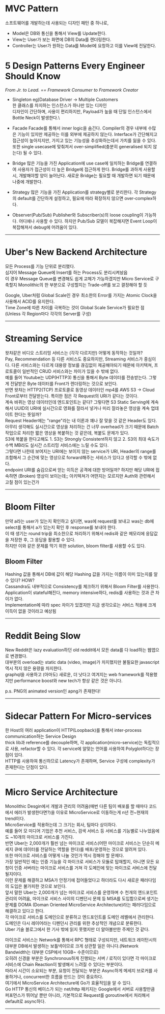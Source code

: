 # MVC Pattern
소프트웨어를 개발하는데 사용되는 디자인 패턴 중 하나로,
* Model은 DB와 통신을 통해서 View를 Update한다.
* View는 User가 보는 화면에 DB의 Data를 렌더링한다.
* Controller는 User가 원하는 Data를 Model에 요청하고 이를 View에 전달한다.

# 5 Design Patterns Every Engineer Should Know
*From Jr. to Lead. == Framework Consumer to Framework Creator*

* Singleton
eg)Database Driver -> Multiple Customers\
한 클래스를 차지하는 인스턴스가 하나만 있는 디자인\
디자인이 간단하며, 사용이 편리하지만, Payload가 높을 때 단일 인스턴스에서 Bottle Neck이 발생한다.\

* Facade
Facade를 통해서 inner logic을 숨긴다. Compiler의 경우 내부에 수많은 기능이 있지만 제공하는 이를 외부에 제공하지 않는다. Interface가 간단해지고 접근성이 높아지지만, 가지고 있는 기능성을 추상화하는데서 가치를 잃을 수 있다. 또한 single usecase에 맞춰져서 over-simplified(충분히 generalised 되지 않는다) 될 수 있다.

* Bridge
많은 기능을 가진 Application에 use case에 일치하는 Bridge를 연결하여 사용자가 접근성이 더 높은 Bridge에 접근하게 한다. Bridge를 과하게 사용할 시, 개발해야할 양이 늘어난다. 새로운 Bridge는 필요할 때 개발하면 되기 때문에 나중에 개발한다.

* Strategy
많은 기능을 가진 Application를 strategy별로 분리한다. 각 Strategy의 default를 간단하게 설정하고, 필요에 따라 확장하지 않으면 over-complex하다.

* Observer(Pub/Sub)
Publisher와 Subscriber(s)의 loose coupling이 가능하다. 어디에나 사용할 수 있다. 하지만 Pub/Sub 모델이 복잡해지면 Event Loop이 복잡해져서 debug에 어려움이 있다.

---

# Uber's New Backend Architecture
모든 Process를 기능 단위로 분리했다.\
심지어 Message Queue에 Insert를 하는 Process도 분리시켜놨음\
이 경우 Message Queue를 변경해도 쉽게 교체가 가능하겠지만 Micro Service로 구축할지 Monolithic의 한 부분으로 구성할지는 Trade-off를 보고 결정해야 할 듯

Google, Uber처럼 Global Scale인 경우 최소한의 Error를 가지는 Atomic Clock을 사용해서 ACID를 유지한다.\
Time Zone에 따른 차이를 극복하는 것이 Global Scale Service가 필요한 점 (Unless 각 Region마다 각각의 Server를 구성)

---

# Streaming Service
왓챠같은 비디오 스트리밍 서비스는 (각각 다르지만) 어떻게 동작하는 것일까?\
Pay, Recommendation 등 다른 서비스도 중요하지만, Streaming 서비스가 중심이다. 다른 서비스와는 다르게 대용량 정보를 끊김없이 제공해야되기 때문에 아키텍쳐, 프로토콜이 일반적인 CRUD 서비스와는 차이가 있을 수 밖에 없다.\
예를 들어 Youtube는 UDP(HTTP3) 통신을 통해서 Byte 데이터를 전송받는다. 그렇게 전달받은 Byte 데이터를 Front가 렌더링하는 것으로 보인다.\
반면 왓챠는 HTTP2(TCP) 프로토콜로 동영상 데이터인 mp4를 AWS S3 -> Cloud Front로부터 전달받는다. 특이한 점은 각 Request의 URI가 같다는 것이다.\
계속 바뀌는 영상 데이터인데 엔드포인트는 같다? 그렇다면 S3 Static Serving에 계속해서 UUID의 URI에 실시간으로 영화를 잘라서 넣거나 미리 잘라놓은 영상을 계속 업데이트 한다는 뜻일까?\
Request Header에는 "range"라는 내 이론과 꽤나 잘 맞을 것 같은 Header도 있다.\
아무리 생각해도 실시간으로 영상을 처리하는 건 너무 overhead가 크기 때문에 Batch 작업으로 처리한 짧은 영상을 복붙하는 것 같은데, 복붙도 문제가 있다.\
S3에 복붙을 한다고해도 1. S3는 Strongly Consistent하지 않고 2. S3의 최대 속도가 수백 MB라도 실시간 스트리밍 서비스에는 느릴 수도 있다.\
그렇다면 나한테 보여지는 URI에는 보이지 않는 service가 URI, Header의 range를 조합해서 그 순간에 맞는 영상으로 forward해주는 서비스가 있다고 생각할 수 밖에 없다.\
endpoint URI를 숨김으로써 얻는 이득은 공격에 대한 방어일까? 하지만 해당 URI에 접속하면 (Broken) 영상이 보이는데;; 아키텍쳐가 어떤지는 모르지만 Auth와 관련해서 고칠 점이 있는건가

---

# Bloom Filter
만약 a라는 user가 있는지 확인하고 싶다면, was에 request를 보내고 was는 db에 select를 통해서 a가 있는지 확인 후 response를 보내야 한다.\
이 때 생기는 round trip을 최소한으로 처리하기 위해서 redis와 같은 메모리에 응답값을 저장한 후, 그 응답을 활용할 수 있다.\
하지만 이와 같은 문제를 막기 위한 solution, bloom filter를 사용할 수도 있다.

## Bloom Filter
Hashing 값을 통해서 DB에 값이 해당 Hashing 값을 가지는 이름이 이미 있는지를 알 수 있다? HOW?\
Cassandra도 내부적으로 Consistency를 체크하기 위해서 Bloom Filter를 사용한다.\
Application이 stateful해진다, memory intensive하다, redis를 사용하는 것과 큰 차이가 없다.\
Implementation에 따라 spec 차이가 있겠지만 지금 생각으로는 서비스 적용에 크게 이득이 없을 것이라고 예상됨

---

# Reddit Being Slow
New Reddit은 lazy evaluation하던 old reddit에서 모든 data를 다 load하는 웹앱으로 변경했다.\
대부분의 overload는 static data (video, image)가 차지했지만 불필요한 javascript 역시 적지 않은 용량을 차지한다.\
graphql을 사용하고 (아마도) 새로운, 더 낫다고 여겨지는 web framework를 적용했지만 performance boost와 new tech가 항상 같은 것은 아니다.

p.s. PNG의 animated version인 apng가 존재한다!

---

# Sidecar Pattern For Micro-services
한 Host의 여러 application이 HTTP(Loopback)를 통해서 inter-process communication하는 Service Design\
thick lib과 reference를 decouple하며, 각 application(micro-service)는 독립적으로 사용, refactor할 수 있다. 각 service에 알맞는 언어를 사용하여 Polyglot하다는 장점이 있다.\
HTTP를 사용하여 통신하므로 Latency가 존재하며, Service 구성에 complexity가 존재한다는 단점이 있다.

---


# Micro Service Architecture
Monolithic Desgin에서 개발과 관리의 어려움(매번 다른 팀이 배포를 할 때마다 코드에서 에러가 발생한다면?)을 이유로 MicroService로 이동하는게 n년 전~현재의 trend이다.\
MicroService를 적용하는데 그 크기는 회사, 팀마다 상이하다.\
예를 들어 모 미디어 기업은 추천 서비스, 검색 서비스 등 서비스를 기능별로 나누었음에도 ~10개의 마이크로 서비스를 가진다.\
반면 Uber는 2,000개가 훨씬 넘는 마이크로 서비스(어떤 마이크로 서비스는 단순히 메세지 큐에 데이터를 전달하는 역할을 한다)를 배포/운영하는 것으로 알려져 있다.\
또한 마이크로 서비스를 어떻게 나눌 것인가 역시 정해야 할 문제다.\
가장 일반적인 예는 인증 기능을 각 마이크로 서비스가 모듈로 탑재할지, 아니면 모든 요청이 인증 서버라는 마이크로 서비스를 거쳐 각 도메인에 맞는 마이크로 서비스에 전달될지이다.\
이런 문제를 해결하고 MSA가 안정기에 접어들었다고 하더라도 다시 새로운 패러다임의 도입은 불가피한 것으로 보인다.\
앞서 말한 Uber는 2,000개가 넘는 마이크로 서비스를 운영하며 수 천개의 엔드포인트 관리의 어려움, 마이크로 서비스 사이의 디펜던시 문제 등 MSA를 도입함으로써 생기는 문제를 DOMA (Doman Oriented MicroService Architecture)라는 패러다임으로 해결하고 있다고 한다.\
각 마이크로 서비스를 도메인으로 분류하고 엔드포인트를 도메인 레벨에서 관리한다.\
도메인은 다시 레이어라는 디펜던시 관리를 위한 추상적인 개념으로 분류한다.\
Uber 기술 블로그에서 한 기사 밖에 읽지 못했지만 더 알아볼만한 주제인 것 같다.


마이크로 서비스는 Network를 통해서 RPC 형태로 구성되지만, 네트워크 레이턴시의 대부분 DB에서 발생하는 보틀넥이므로 크게 상관할 일은 아니다.(Network Bandwidth는 대부분 CSP에서 10GB~ 수준이므로)\
오히려 신경쓸 부분은 Synchronous하게 진행되는 서버 / 로직이 있다면 각 마이크로 서비스에 Chain Reaction이 발생해서 느려질 수 있다는 부분이다.\
따라서 시간이 소요되는 부분, 요청이 전달되는 부분은 Async하게 메세지 브로커를 사용하거나, concurrent한 흐름을 만드는 것이 중요하다.\
여기에서 MicroService Architecture에 Go가 효율적임을 알 수 있다.\
Go HTTP 통신의 베이스가 되는 net/http 패키지는 Google에서 서버로 사용할만큼 퍼포먼스가 뛰어날 뿐만 아니라, 기본적으로 Request를 goroutine에서 처리해서 default로 async하다.

---


